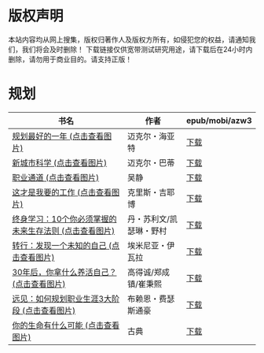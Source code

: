 # 版权声明

本站内容均从网上搜集，版权归著作人及版权方所有，如侵犯您的权益，请通知我们，我们将会及时删除！ 下载链接仅供宽带测试研究用途，请下载后在24小时内删除，请勿用于商业目的。请支持正版！

# 规划

| 书名 | 作者 | epub/mobi/azw3 |
| --- | --- | --- |
| [规划最好的一年 (点击查看图片)](https://www.dushupai.com/attachment/2024/06/11/517d35330ae3f62d.jpg) | 迈克尔・海亚特 | [下载](https://url89.ctfile.com/f/31084289-1375512514-02047a?p=8866) |
| [新城市科学 (点击查看图片)](https://www.dushupai.com/attachment/2024/06/10/c3913d34010ce587.jpg) | 迈克尔・巴蒂 | [下载](https://url89.ctfile.com/f/31084289-1356995401-9787ba?p=8866) |
| [职业通道 (点击查看图片)](https://www.dushupai.com/attachment/2024/06/09/c8f521fe42064da9.jpg) | 吴静 | [下载](https://url89.ctfile.com/f/31084289-1357054534-7659b9?p=8866) |
| [这才是我要的工作 (点击查看图片)](https://www.dushupai.com/attachment/2024/06/09/5af27a22a64f1db4.jpg) | 克里斯・吉耶博 | [下载](https://url89.ctfile.com/f/31084289-1357054237-ff0ccf?p=8866) |
| [终身学习：10个你必须掌握的未来生存法则 (点击查看图片)](https://www.dushupai.com/attachment/2024/06/08/910e9ba900beb546.jpg) | 丹・苏利文/凯瑟琳・野村 | [下载](https://url89.ctfile.com/f/31084289-1357051288-a97663?p=8866) |
| [转行：发现一个未知的自己 (点击查看图片)](https://www.dushupai.com/attachment/2024/06/05/554b72ac8c0f2f10.jpg) | 埃米尼亚・伊瓦拉 | [下载](https://url89.ctfile.com/f/31084289-1357029235-6fc0c9?p=8866) |
| [30年后，你拿什么养活自己？ (点击查看图片)](https://www.dushupai.com/attachment/2024/06/03/83be93659c20dc63.jpg) | 高得诚/郑成镇/崔秉熙  | [下载](https://url89.ctfile.com/f/31084289-1357017421-191d50?p=8866) |
| [远见：如何规划职业生涯3大阶段 (点击查看图片)](https://www.dushupai.com/attachment/2024/06/03/0eb5008f26a4409f.jpg) | 布赖恩・费瑟斯通豪 | [下载](https://url89.ctfile.com/f/31084289-1357017316-d0ac6b?p=8866) |
| [你的生命有什么可能 (点击查看图片)](https://www.dushupai.com/attachment/2024/06/02/7938826fcbda8446.jpg) | 古典 | [下载](https://url89.ctfile.com/f/31084289-1357010275-448eff?p=8866) |
